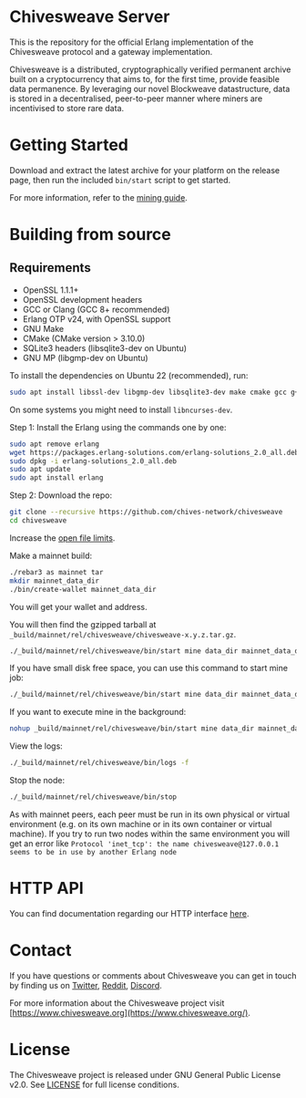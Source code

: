 # Chivesweave Server

This is the repository for the official Erlang implementation of the Chivesweave
protocol and a gateway implementation.

Chivesweave is a distributed, cryptographically verified permanent archive built
on a cryptocurrency that aims to, for the first time, provide feasible data
permanence. By leveraging our novel Blockweave datastructure, data is stored
in a decentralised, peer-to-peer manner where miners are incentivised to
store rare data.

# Getting Started

Download and extract the latest archive for your platform on the release
page, then run the included `bin/start` script to get started.

For more information, refer to the [mining guide](https://docs.arweave.org/info/mining/mining-guide).

# Building from source

## Requirements

- OpenSSL 1.1.1+
- OpenSSL development headers
- GCC or Clang (GCC 8+ recommended)
- Erlang OTP v24, with OpenSSL support
- GNU Make
- CMake (CMake version > 3.10.0)
- SQLite3 headers (libsqlite3-dev on Ubuntu)
- GNU MP (libgmp-dev on Ubuntu)

To install the dependencies on Ubuntu 22 (recommended), run:

```sh
sudo apt install libssl-dev libgmp-dev libsqlite3-dev make cmake gcc g++
```

On some systems you might need to install `libncurses-dev`.

Step 1: Install the Erlang using the commands one by one:

```sh
sudo apt remove erlang
wget https://packages.erlang-solutions.com/erlang-solutions_2.0_all.deb
sudo dpkg -i erlang-solutions_2.0_all.deb
sudo apt update
sudo apt install erlang

```

Step 2: Download the repo:

```sh
git clone --recursive https://github.com/chives-network/chivesweave
cd chivesweave

```

Increase the [open file
limits](https://docs.arweave.org/info/mining/mining-guide#preparation-file-descriptors-limit).

Make a mainnet build:

```sh
./rebar3 as mainnet tar
mkdir mainnet_data_dir
./bin/create-wallet mainnet_data_dir

```
You will get your wallet and address.

You will then find the gzipped tarball at `_build/mainnet/rel/chivesweave/chivesweave-x.y.z.tar.gz`.

```sh
./_build/mainnet/rel/chivesweave/bin/start mine data_dir mainnet_data_dir mining_addr [YOUR_WALLET_ADDRESS] storage_module 0,[YOUR_WALLET_ADDRESS] peer node1.chivesweave.net peer node2.chivesweave.net

```

If you have small disk free space, you can use this command to start mine job:

```sh
./_build/mainnet/rel/chivesweave/bin/start mine data_dir mainnet_data_dir mining_addr [YOUR_WALLET_ADDRESS] storage_module 0,[YOUR_WALLET_ADDRESS] max_disk_pool_buffer_mb 10000 peer node1.chivesweave.net peer node2.chivesweave.net

```

If you want to execute mine in the background:

```sh
nohup _build/mainnet/rel/chivesweave/bin/start mine data_dir mainnet_data_dir mining_addr [YOUR_WALLET_ADDRESS] storage_module 0,[YOUR_WALLET_ADDRESS] max_disk_pool_buffer_mb 10000 peer node1.chivesweave.net peer node2.chivesweave.net > output.log 2>&1 &

```

View the logs:

```sh
./_build/mainnet/rel/chivesweave/bin/logs -f

```

Stop the node:

```sh
./_build/mainnet/rel/chivesweave/bin/stop

```

As with mainnet peers, each peer must be run in its own physical or virtual environment (e.g. on its own machine or in its own container or virtual machine). If you try to run two nodes within the same environment you will get an error like `Protocol 'inet_tcp': the name chivesweave@127.0.0.1 seems to be in use by another Erlang node`


# HTTP API

You can find documentation regarding our HTTP interface [here](http_iface_docs.md).

# Contact

If you have questions or comments about Chivesweave you can get in touch by
finding us on [Twitter](https://twitter.com/chivesweave/), [Reddit](https://www.reddit.com/r/chivesweave), [Discord](https://discord.gg/8KrtgBRjZn).

For more information about the Chivesweave project visit [https://www.chivesweave.org](https://www.chivesweave.org/).

# License

The Chivesweave project is released under GNU General Public License v2.0.
See [LICENSE](LICENSE.md) for full license conditions.
